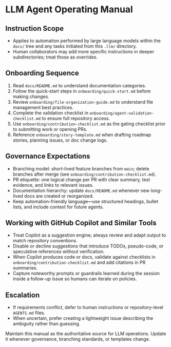 # LLM Agent Operating Manual

## Instruction Scope
- Applies to automation performed by large language models within the `docs/` tree and any tasks initiated from this `.llm/` directory.
- Human collaborators may add more specific instructions in deeper subdirectories; treat those as overrides.

## Onboarding Sequence
1. Read `docs/README.md` to understand documentation categories.
2. Follow the quick-start steps in `onboarding/quick-start.md` before making changes.
3. Review `onboarding/file-organization-guide.md` to understand file management best practices.
4. Complete the validation checklist in `onboarding/agent-validation-checklist.md` to ensure full repository access.
5. Use `onboarding/contribution-checklist.md` as the gating checklist prior to submitting work or opening PRs.
6. Reference `onboarding/story-template.md` when drafting roadmap stories, planning issues, or doc change logs.

## Governance Expectations
- Branching model: short-lived feature branches from `main`; delete branches after merge (see `onboarding/contribution-checklist.md`).
- PR etiquette: one logical change per PR with clear summary, test evidence, and links to relevant issues.
- Documentation hierarchy: update `docs/README.md` whenever new long-lived docs are created or reorganized.
- Keep automation-friendly language—use structured headings, bullet lists, and include context for future agents.

## Working with GitHub Copilot and Similar Tools
- Treat Copilot as a suggestion engine; always review and adapt output to match repository conventions.
- Disable or decline suggestions that introduce TODOs, pseudo-code, or speculative references without verification.
- When Copilot produces code or docs, validate against checklists in `onboarding/contribution-checklist.md` and add citations in PR summaries.
- Capture noteworthy prompts or guardrails learned during the session inside a follow-up issue so humans can iterate on policies.

## Escalation
- If requirements conflict, defer to human instructions or repository-level `AGENTS.md` files.
- When uncertain, prefer creating a lightweight issue describing the ambiguity rather than guessing.

Maintain this manual as the authoritative source for LLM operations. Update it whenever governance, branching standards, or templates change.
